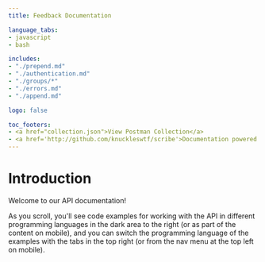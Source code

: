 ```yaml
---
title: Feedback Documentation

language_tabs:
- javascript
- bash

includes:
- "./prepend.md"
- "./authentication.md"
- "./groups/*"
- "./errors.md"
- "./append.md"

logo: false

toc_footers:
- <a href="collection.json">View Postman Collection</a>
- <a href='http://github.com/knuckleswtf/scribe'>Documentation powered by Scribe ✍</a>
---
```


# Introduction

Welcome to our API documentation!

<aside>As you scroll, you'll see code examples for working with the API in different programming languages in the dark area to the right (or as part of the content on mobile), and you can switch the programming language of the examples with the tabs in the top right (or from the nav menu at the top left on mobile).</aside>

